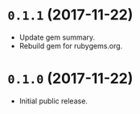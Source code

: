 # `0.1.1` (2017-11-22)

* Update gem summary.
* Rebuild gem for rubygems.org.

# `0.1.0` (2017-11-22)

* Initial public release.
